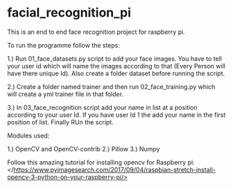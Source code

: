 # facial_recognition_pi

This is an end to end face recognition project for raspberry pi.

To run the programme follow the steps:

1.) Run 01_face_datasets.py script to add your face images. You have to tell your user id which will name the images according to that (Every Person will have there unique Id). Also create a folder dataset before running the script.

2.) Create a folder named trainer and then run 02_face_training.py which will create a yml trainer file in that folder. 

3.) In 03_face_recognition script add your name in list at a position according to your user Id. If you have user Id 1 the add your name in the first position of list. Finally RUn the script.

Modules used:

1.) OpenCV and OpenCV-contrib
2.) Pillow
3.) Numpy

Follow this amazing tutorial for installing opencv for Raspberry pi:
</https://www.pyimagesearch.com/2017/09/04/raspbian-stretch-install-opencv-3-python-on-your-raspberry-pi/>
